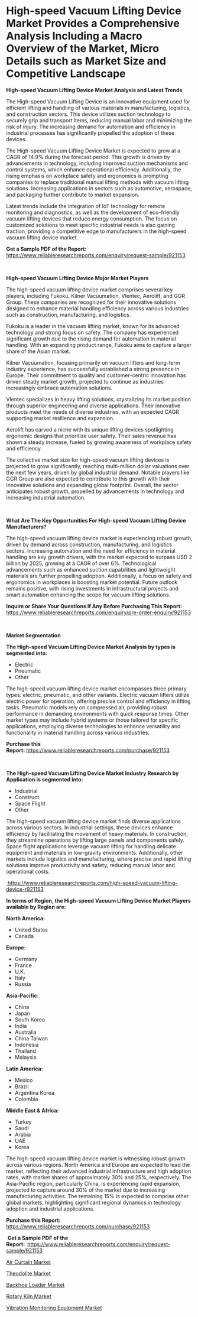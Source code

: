 <p><h1>High-speed Vacuum Lifting Device Market Provides a Comprehensive Analysis Including a Macro Overview of the Market, Micro Details such as Market Size and Competitive Landscape</h1></p><p><strong>High-speed Vacuum Lifting Device Market Analysis and Latest Trends</strong></p>
<p><p>The High-speed Vacuum Lifting Device is an innovative equipment used for efficient lifting and handling of various materials in manufacturing, logistics, and construction sectors. This device utilizes suction technology to securely grip and transport items, reducing manual labor and minimizing the risk of injury. The increasing demand for automation and efficiency in industrial processes has significantly propelled the adoption of these devices.</p><p>The High-speed Vacuum Lifting Device Market is expected to grow at a CAGR of 14.9% during the forecast period. This growth is driven by advancements in technology, including improved suction mechanisms and control systems, which enhance operational efficiency. Additionally, the rising emphasis on workplace safety and ergonomics is prompting companies to replace traditional manual lifting methods with vacuum lifting solutions. Increasing applications in sectors such as automotive, aerospace, and packaging further contribute to market expansion. </p><p>Latest trends include the integration of IoT technology for remote monitoring and diagnostics, as well as the development of eco-friendly vacuum lifting devices that reduce energy consumption. The focus on customized solutions to meet specific industrial needs is also gaining traction, providing a competitive edge to manufacturers in the high-speed vacuum lifting device market.</p></p>
<p><strong>Get a Sample PDF of the Report:&nbsp;</strong> <a href="https://www.reliableresearchreports.com/enquiry/request-sample/921153?utm_campaign=120&utm_medium=2&utm_source=Github&utm_content=ia&utm_term=23022025&utm_id=high-speed-vacuum-lifting-device">https://www.reliableresearchreports.com/enquiry/request-sample/921153</a></p>
<p>&nbsp;</p>
<p><strong>High-speed Vacuum Lifting Device Major Market Players</strong></p>
<p><p>The high-speed vacuum lifting device market comprises several key players, including Fukoku, Kilner Vacuumation, Vlentec, Aerolift, and GGR Group. These companies are recognized for their innovative solutions designed to enhance material handling efficiency across various industries such as construction, manufacturing, and logistics.</p><p>Fukoku is a leader in the vacuum lifting market, known for its advanced technology and strong focus on safety. The company has experienced significant growth due to the rising demand for automation in material handling. With an expanding product range, Fukoku aims to capture a larger share of the Asian market.</p><p>Kilner Vacuumation, focusing primarily on vacuum lifters and long-term industry experience, has successfully established a strong presence in Europe. Their commitment to quality and customer-centric innovation has driven steady market growth, projected to continue as industries increasingly embrace automation solutions.</p><p>Vlentec specializes in heavy lifting solutions, crystalizing its market position through superior engineering and diverse applications. Their innovative products meet the needs of diverse industries, with an expected CAGR supporting market resilience and expansion.</p><p>Aerolift has carved a niche with its unique lifting devices spotlighting ergonomic designs that prioritize user safety. Their sales revenue has shown a steady increase, fueled by growing awareness of workplace safety and efficiency.</p><p>The collective market size for high-speed vacuum lifting devices is projected to grow significantly, reaching multi-million dollar valuations over the next few years, driven by global industrial demand. Notable players like GGR Group are also expected to contribute to this growth with their innovative solutions and expanding global footprint. Overall, the sector anticipates robust growth, propelled by advancements in technology and increasing industrial automation.</p></p>
<p>&nbsp;</p>
<p><strong>What Are The Key Opportunities For High-speed Vacuum Lifting Device Manufacturers?</strong></p>
<p><p>The high-speed vacuum lifting device market is experiencing robust growth, driven by demand across construction, manufacturing, and logistics sectors. Increasing automation and the need for efficiency in material handling are key growth drivers, with the market expected to surpass USD 2 billion by 2025, growing at a CAGR of over 6%. Technological advancements such as enhanced suction capabilities and lightweight materials are further propelling adoption. Additionally, a focus on safety and ergonomics in workplaces is boosting market potential. Future outlook remains positive, with rising investments in infrastructural projects and smart automation enhancing the scope for vacuum lifting solutions.</p></p>
<p><strong>Inquire or Share Your Questions If Any Before Purchasing This Report:</strong> <a href="https://www.reliableresearchreports.com/enquiry/pre-order-enquiry/921153?utm_campaign=120&utm_medium=2&utm_source=Github&utm_content=ia&utm_term=23022025&utm_id=high-speed-vacuum-lifting-device">https://www.reliableresearchreports.com/enquiry/pre-order-enquiry/921153</a></p>
<p>&nbsp;</p>
<p><strong>Market Segmentation</strong></p>
<p><strong>The High-speed Vacuum Lifting Device Market Analysis by types is segmented into:</strong></p>
<p><ul><li>Electric</li><li>Pneumatic</li><li>Other</li></ul></p>
<p><p>The high-speed vacuum lifting device market encompasses three primary types: electric, pneumatic, and other variants. Electric vacuum lifters utilize electric power for operation, offering precise control and efficiency in lifting tasks. Pneumatic models rely on compressed air, providing robust performance in demanding environments with quick response times. Other market types may include hybrid systems or those tailored for specific applications, employing diverse technologies to enhance versatility and functionality in material handling across various industries.</p></p>
<p><strong>Purchase this Report:&nbsp;</strong><a href="https://www.reliableresearchreports.com/purchase/921153?utm_campaign=120&utm_medium=2&utm_source=Github&utm_content=ia&utm_term=23022025&utm_id=high-speed-vacuum-lifting-device">https://www.reliableresearchreports.com/purchase/921153</a></p>
<p>&nbsp;</p>
<p><strong>The High-speed Vacuum Lifting Device Market Industry Research by Application is segmented into:</strong></p>
<p><ul><li>Industrial</li><li>Construct</li><li>Space Flight</li><li>Other</li></ul></p>
<p><p>The high-speed vacuum lifting device market finds diverse applications across various sectors. In industrial settings, these devices enhance efficiency by facilitating the movement of heavy materials. In construction, they streamline operations by lifting large panels and components safely. Space flight applications leverage vacuum lifting for handling delicate equipment and materials in low-gravity environments. Additionally, other markets include logistics and manufacturing, where precise and rapid lifting solutions improve productivity and safety, reducing manual labor and operational costs.</p></p>
<p><a href="https://www.reliableresearchreports.com/high-speed-vacuum-lifting-device-r921153?utm_campaign=120&utm_medium=2&utm_source=Github&utm_content=ia&utm_term=23022025&utm_id=high-speed-vacuum-lifting-device">&nbsp;https://www.reliableresearchreports.com/high-speed-vacuum-lifting-device-r921153</a></p>
<p><strong>In terms of Region, the High-speed Vacuum Lifting Device Market Players available by Region are:</strong></p>
<p>
    <p> <strong> North America: </strong>
        <ul>
            <li>United States</li>
            <li>Canada</li>
        </ul>
        </p> 
    <p> <strong> Europe: </strong>
        <ul>
            <li>Germany</li>
            <li>France</li>
            <li>U.K.</li>
            <li>Italy</li>
            <li>Russia</li>
        </ul>
        </p> 
    <p> <strong> Asia-Pacific: </strong>
        <ul>
            <li>China</li>
            <li>Japan</li>
            <li>South Korea</li>
            <li>India</li>
            <li>Australia</li>
            <li>China Taiwan</li>
            <li>Indonesia</li>
            <li>Thailand</li>
            <li>Malaysia</li>
        </ul>
        </p> 
    <p> <strong> Latin America: </strong>
        <ul>
            <li>Mexico</li>
            <li>Brazil</li>
            <li>Argentina Korea</li>
            <li>Colombia</li>
        </ul>
        </p> 
    <p> <strong> Middle East & Africa: </strong>
        <ul>
            <li>Turkey</li>
            <li>Saudi</li>
            <li>Arabia</li>
            <li>UAE</li>
            <li>Korea</li>
        </ul>
    </p>
    </p>
<p><p>The high-speed vacuum lifting device market is witnessing robust growth across various regions. North America and Europe are expected to lead the market, reflecting their advanced industrial infrastructure and high adoption rates, with market shares of approximately 30% and 25%, respectively. The Asia-Pacific region, particularly China, is experiencing rapid expansion, projected to capture around 30% of the market due to increasing manufacturing activities. The remaining 15% is expected to comprise other global markets, highlighting significant regional dynamics in technology adoption and industrial applications.</p></p>
<p><strong>Purchase this Report: </strong><a href="https://www.reliableresearchreports.com/purchase/921153?utm_campaign=120&utm_medium=2&utm_source=Github&utm_content=ia&utm_term=23022025&utm_id=high-speed-vacuum-lifting-device">https://www.reliableresearchreports.com/purchase/921153</a></p>
<p>&nbsp;<strong>Get a Sample PDF of the Report:&nbsp;&nbsp;</strong><a href="https://www.reliableresearchreports.com/enquiry/request-sample/921153?utm_campaign=120&utm_medium=2&utm_source=Github&utm_content=ia&utm_term=23022025&utm_id=high-speed-vacuum-lifting-device">https://www.reliableresearchreports.com/enquiry/request-sample/921153</a></p>
<p><strong></strong></p>
<p><p><a href="https://github.com/shadnfamoza/Market-Research-Report-List-1/blob/main/air-curtain-market.md?utm_campaign=120&utm_medium=2&utm_source=Github&utm_content=ia&utm_term=23022025&utm_id=high-speed-vacuum-lifting-device">Air Curtain Market</a></p><p><a href="https://github.com/scaseiargas/Market-Research-Report-List-1/blob/main/theodolite-market.md?utm_campaign=120&utm_medium=2&utm_source=Github&utm_content=ia&utm_term=23022025&utm_id=high-speed-vacuum-lifting-device">Theodolite Market</a></p><p><a href="https://github.com/normiaooghe3/Market-Research-Report-List-1/blob/main/backhoe-loader-market.md?utm_campaign=120&utm_medium=2&utm_source=Github&utm_content=ia&utm_term=23022025&utm_id=high-speed-vacuum-lifting-device">Backhoe Loader Market</a></p><p><a href="https://github.com/swietanasso/Market-Research-Report-List-1/blob/main/rotary-kiln-market.md?utm_campaign=120&utm_medium=2&utm_source=Github&utm_content=ia&utm_term=23022025&utm_id=high-speed-vacuum-lifting-device">Rotary Kiln Market</a></p><p><a href="https://github.com/micbotam/Market-Research-Report-List-1/blob/main/vibration-monitoring-equipment-market.md?utm_campaign=120&utm_medium=2&utm_source=Github&utm_content=ia&utm_term=23022025&utm_id=high-speed-vacuum-lifting-device">Vibration Monitoring Equipment Market</a></p></p>